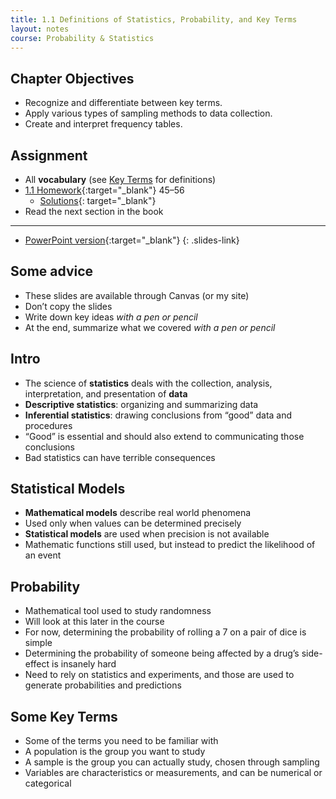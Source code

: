 ```yaml
---
title: 1.1 Definitions of Statistics, Probability, and Key Terms
layout: notes
course: Probability & Statistics
---
```


## Chapter Objectives

- Recognize and differentiate between key terms.
- Apply various types of sampling methods to data collection.
- Create and interpret frequency tables.

## Assignment

- All **vocabulary** (see [Key Terms](https://openstax.org/books/statistics/pages/1-key-terms) for definitions)
- [1.1 Homework](https://openstax.org/books/statistics/pages/1-homework#fs-idm57628896){:target="_blank"} 45–56
  - [Solutions](https://manville.instructure.com/courses/5660/files?preview=780645){: target="_blank"}
- Read the next section in the book

---

- [PowerPoint version](https://1drv.ms/p/c/c4097c61e06a2b97/EbsXtwh8PAZKlV7VloOm03cBe41tqVbtm-BsH8gEfQ6iqw?e=K5NYqe){:target="_blank"}
{: .slides-link}

## Some advice

- These slides are available through Canvas (or my site)
- Don’t copy the slides
- Write down key ideas *with a pen or pencil*
- At the end, summarize what we covered *with a pen or pencil*

## Intro

- The science of **statistics** deals with the collection, analysis, interpretation, and presentation of **data**
- **Descriptive statistics**: organizing and summarizing data
- **Inferential statistics**: drawing conclusions from “good” data and procedures
- “Good” is essential and should also extend to communicating those conclusions
- Bad statistics can have terrible consequences

## Statistical Models

- **Mathematical models** describe real world phenomena
- Used only when values can be determined precisely
- **Statistical models** are used when precision is not available
- Mathematic functions still used, but instead to predict the likelihood of an event

## Probability

- Mathematical tool used to study randomness
- Will look at this later in the course
- For now, determining the probability of rolling a 7 on a pair of dice is simple
- Determining the probability of someone being affected by a drug’s side-effect is insanely hard
- Need to rely on statistics and experiments, and those are used to generate probabilities and predictions

## Some Key Terms

- Some of the terms you need to be familiar with
- A population is the group you want to study
- A sample is the group you can actually study, chosen through sampling
- Variables are characteristics or measurements, and can be numerical or categorical
